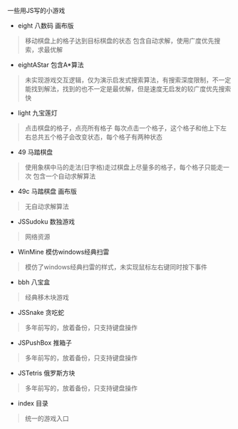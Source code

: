 一些用JS写的小游戏
* eight 八数码 画布版
> 移动棋盘上的格子达到目标棋盘的状态
 包含自动求解，使用广度优先搜索，求最优解

* eightAStar 包含A*算法
> 未实现游戏交互逻辑，仅为演示启发式搜索算法，有搜索深度限制，不一定能找到解法，找到的也不一定是最优解，但是速度无启发的较广度优先搜索快

* light 九宝莲灯
> 点击棋盘的格子，点亮所有格子
 每次点击一个格子，这个格子和他上下左右总共五个格子会改变状态，每个格子有两种状态

* 49 马踏棋盘
> 使用象棋中马的走法(日字格)走过棋盘上尽量多的格子，每个格子只能走一次
 包含一个自动求解算法

* 49c 马踏棋盘 画布版
> 无自动求解算法

* JSSudoku 数独游戏
> 网络资源

* WinMine 模仿windows经典扫雷
> 模仿了windows经典扫雷的样式，未实现鼠标左右键同时按下事件

* bbh 八宝盒
> 经典移木块游戏

* JSSnake 贪吃蛇
> 多年前写的，放着备份，只支持键盘操作

* JSPushBox 推箱子
> 多年前写的，放着备份，只支持键盘操作

* JSTetris 俄罗斯方块
> 多年前写的，放着备份，只支持键盘操作

* index 目录
> 统一的游戏入口